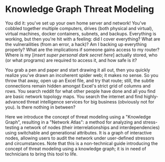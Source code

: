 # Knowledge Graph Threat Modeling

You did it: you've set up your own home server and network! You've cobbled together multiple computers, drives (both physical and virtual), virtual machines, docker containers, subnets, and backups. Everything is working, but then you're hit with a feeling: did I cover everything? What are the vulnerailities (from an error, a hack)? Am I backing up everything properly? What are the implications if someone gains access to my router? Where is my [*insert super personal dark secret here*] actually stored, who (or what programs) are required to access it, and how safe is it?

You grab a pen and paper and start drawing it all out, then you quickly realize you've drawn an incoherent spider web; it makes no sense. So you throw that away, open up an Excel file, and try that route; still, the subtle connections remain hidden amongst Excel's strict grid of columns and rows. You search reddit for what other people have done and all you find are basic network topology maps. You search the internet and find highly-advanced threat intelligence services for big business (obviously not for you). Is there nothing in between?

Here we introduce the concept of threat modeling using a "Knowledge Graph", resulting in a "Network Atlas": a method for analyzing and stress-testing a network of nodes (their interrelationships and interdependencies) using switchable and generational attributes. It is a graph of interactive nodes, allowing users to audit the network under user-defined stressors and circumstances. Note that this is a non-technical guide introducing the concept of threat modeling using a knowledge graph; it is in need of technicians to bring this tool to life.
